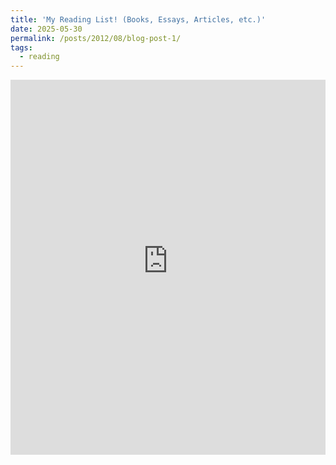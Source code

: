 ```yaml
---
title: 'My Reading List! (Books, Essays, Articles, etc.)'
date: 2025-05-30
permalink: /posts/2012/08/blog-post-1/
tags:
  - reading
---
```

<div>
<iframe src="https://protective-shovel-200.notion.site/ebd/20370b0e3ed880a59ce6c0860e14fb2a?v=20370b0e3ed880ff8adc000c03362221" width="100%" height="600" frameborder="0" allowfullscreen />
</div>
